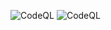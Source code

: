 ![CodeQL](https://github.com/alex-molnar/actions/actions/workflows/codeql.yml/badge.svg)
![CodeQL](https://github.com/alex-molnar/actions/actions/workflows/docker-image.yml/badge.svg)
